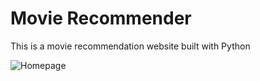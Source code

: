 # Movie Recommender
This is a movie recommendation website built with Python

![Homepage](assets/homepage.png)